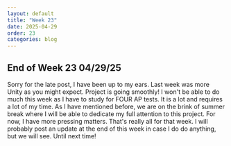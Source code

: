 ```yaml
---
layout: default
title: "Week 23"
date: 2025-04-29
order: 23
categories: blog
---
```


## End of Week 23 04/29/25
Sorry for the late post, I have been up to my ears. Last week was more Unity as you might expect. Project is going smoothly! I won't be able to do much this week as I have to study for FOUR AP tests. It is a lot and requires a lot of my time. As I have mentioned before, we are on the brink of summer break where I will be able to dedicate my full attention to this project. For now, I have more pressing matters. That's really all for that week. I will probably post an update at the end of this week in case I do do anything, but we will see. Until next time!